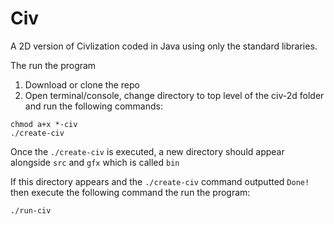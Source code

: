 # Civ

A 2D version of Civlization coded in Java using only the standard libraries.

The run the program

1. Download or clone the repo
2. Open terminal/console, change directory to top level of the civ-2d folder and run the following commands:

```
chmod a+x *-civ
./create-civ
```
Once the `./create-civ` is executed, a new directory should appear alongside `src` and `gfx` which is called `bin`

If this directory appears and the `./create-civ` command outputted `Done!` then execute the following command the run the program:

```
./run-civ
```
